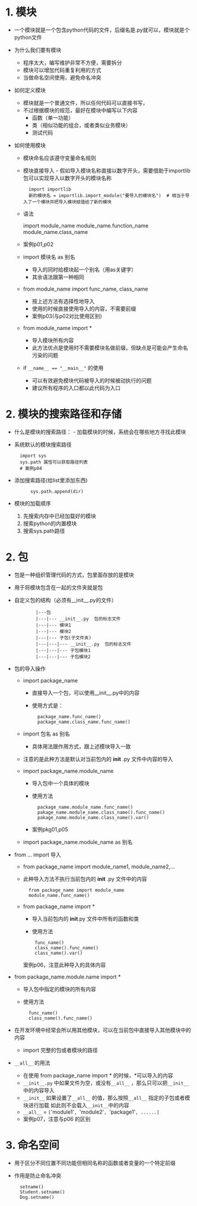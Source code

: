 # 1. 模块
- 一个模块就是一个包含python代码的文件，后缀名是.py就可以，模块就是个python文件
- 为什么我们要有模块
    - 程序太大，编写维护非常不方便，需要拆分
    - 模块可以增加代码重复利用的方式
    - 当做命名空间使用，避免命名冲突
- 如何定义模块
    - 模块就是一个普通文件，所以任何代码可以直接书写，
    - 不过根据模块的规范，最好在模块中编写以下内容
        - 函数（单一功能）
        - 类（相似功能的组合，或者类似业务模块）
        - 测试代码
        
- 如何使用模块
    - 模块命名应该遵守变量命名规则
    - 模块直接导入
            - 假如导入模块名称直接以数字开头，需要借助于importlib包可以实现导入以数字开头的模块名称
            
            import importlib
            新的模块名 = importlib.import_module("要导入的模块名")  # 相当于导入了一个模块并把导入模块赋值给了新的模块
            
    - 语法
    
        import module_name
        module_name.function_name
        module_name.class_name
    - 案例p01,p02
    - import 模块名 as 别名
        - 导入的同时给模块起一个别名（用as关键字）
        - 其余语法跟第一种相同
        
    - from module_name import func_name, class_name
        - 按上述方法有选择性地导入
        - 使用的时候直接使用导入的内容，不需要前缀
        - 案例p03(与p02对比使用区别)
        
    - from module_name import *
        - 导入模块所有内容
        - 此方法优点是使用时不需要模块名做前缀，但缺点是可能会产生命名污染的问题
    - if `__name__ == "__main__"` 的使用
        - 可以有效避免模块代码被导入的时候被动执行的问题
        - 建议所有程序的入口都以此代码为入口
        
# 2. 模块的搜索路径和存储
- 什么是模块的搜索路径：
        - 加载模块的时候，系统会在哪些地方寻找此模块
- 系统默认的模块搜索路径

        import sys
        sys.path 属性可以获取路径列表
        # 案例p04
        
- 添加搜索路径(给list里添加东西)

            sys.path.append(dir)
- 模块的加载顺序
    1. 先搜索内存中已经加载好的模块
    2. 搜索python的内置模块
    3. 搜索sys.path路径
    
# 2. 包
- 包是一种组织管理代码的方式，包里面存放的是模块
- 用于将模块包含在一起的文件夹就是包
- 自定义包的结构（必须有__init__.py的文件）

              |---包
              |---|--- __init__.py  包的标志文件
              |---|--- 模块1
              |---|--- 模块2
              |---|--- 子包(子文件夹)
              |---|---|--- __init__.py  包的标志文件
              |---|---|--- 子包模块1
              |---|---|--- 子包模块2

- 包的导入操作
    - import package_name
        - 直接导入一个包，可以使用__init__.py中的内容
        - 使用方式是：
            
                package_name.func_name()
                package_name.class_name.func_name()
        
    - import 包名 as 别名
        - 具体用法跟作用方式，跟上述模块导入一致
    - 注意的是此种方法是默认对当前包内的 __init__ .py 文件中内容的导入
    
    - import package_name.module_name
        - 导入包中一个具体的模块
        - 使用方法
        
                package_name.module_name.func_name()
                pakage_name.module_name.class_name().func_name()
                pakage_name.module_name.class_name().var()
        - 案例pkg01,p05
        
    - import package_name.module_name as 别名
    
- from ... import 导入
    - from package_name import module_name1, module_name2,...
    - 此种导入方法不执行当前包内的 __init__ .py 文件中的内容
    
            from package_name import module_name
            module_name.func_name()
    
    - from package_name import *
        - 导入当前包内的 __init__.py 文件中所有的函数和类
        - 使用方法
        
               func_name()
               class_name().func_name()
               class_name().var()
        案例p06，注意此种导入的具体内容
        
- from package_name.module.name import *
    - 导入包中指定的模块的所有内容
    - 使用方法
    
            func_name()
            class_name().func_name()
            
- 在开发环境中经常会所以用其他模块，可以在当前包中直接导入其他模块中的内容
    - import 完整的包或者模块的路径
    
- `__all__` 的用法
    - 在使用 from package_name import * 的时候，*可以导入的内容
    - `__init__.py` 中如果文件为空，或没有`__all__` ，那么只可以把`__init__`中的内容导入
    - `__init__` 如果设置了`__all__` 的值，那么按照`__all__` 指定的子包或者模块进行加载 如此则不会载入`__init__`中的内容
    - `__all__` = `[`'module1'`, `'module2'`, `'package1'`, ......]`
    - 案例p07，注意与p06 的区别
    
# 3. 命名空间
- 用于区分不同位置不同功能但相同名称的函数或者变量的一个特定前缀
- 作用是防止命名冲突

        setname()
        Student.setname()
        Dog.setname()
